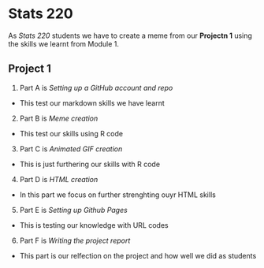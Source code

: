 # Stats 220 
As *Stats 220* students we have to create a meme from our **Projectn 1** using the skills we learnt from Module 1.
## Project 1
1. Part A is *Setting up a GitHub account and repo*
* This test our markdown skills we have learnt
2. Part B is *Meme creation*
* This test our skills using R code
3. Part C is *Animated GIF creation*
* This is just furthering our skills with R code
4. Part D is *HTML creation*
* In this part we focus on further strenghting ouyr HTML skills
5. Part E is *Setting up Github Pages*
* This is testing our knowledge with URL codes
6. Part F is *Writing the project report*
* This part is our relfection on the project and how well we did as students




